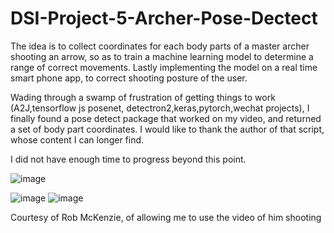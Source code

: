 # DSI-Project-5-Archer-Pose-Dectect

The idea is to collect coordinates for each body parts of a master archer shooting an arrow, so as to train a machine learning model to determine a range of correct movements. Lastly implementing the model on a real time smart phone app, to correct shooting posture of the user.

Wading through a swamp of frustration of getting things to work (A2J,tensorflow js posenet, detectron2,keras,pytorch,wechat projects), I finally found a pose detect package that worked on my video, and returned a set of body part coordinates. I would like to thank the author of that script, whose content I can longer find.

I did not have enough time to progress beyond this point.


![image](https://user-images.githubusercontent.com/38799777/167057465-58238eb2-b958-4df7-8e38-6cc34c8de2ba.png)

![image](https://user-images.githubusercontent.com/38799777/167057310-2d6169bf-6658-48f0-9011-47d3e03425b0.png)
![image](https://user-images.githubusercontent.com/38799777/167057385-8846120c-2854-41ee-8a8b-4d8064df92e6.png)

Courtesy of Rob McKenzie, of allowing me to use the video of him shooting
